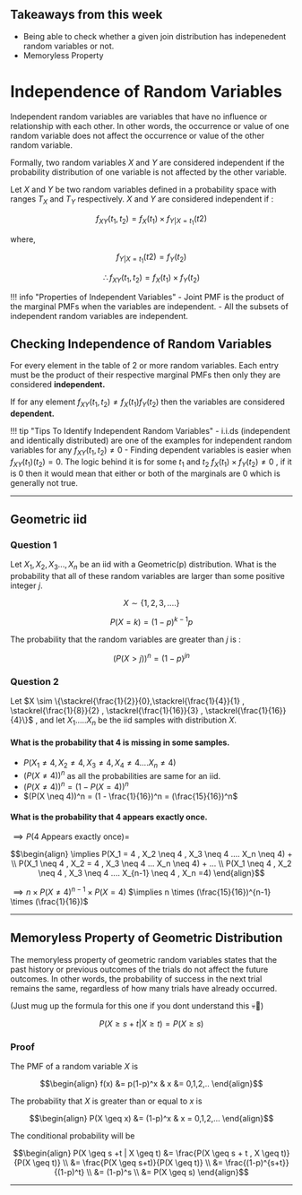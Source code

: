 ## Takeaways from this week
- Being able to check whether a given join distribution has indepenedent random variables or not.
- Memoryless Property 


# Independence of Random Variables 
Independent random variables are variables that have no influence or relationship with each other. 
In other words, the occurrence or value of one random variable does not affect the occurrence 
or value of the other random variable.

Formally, two random variables $X$ and $Y$ are considered independent if the probability distribution of one variable is not affected by the other variable.

Let $X$ and $Y$ be two random variables defined in a probability space with ranges $T_X$ and $T_Y$ respectively.
$X$ and $Y$ are considered independent if :

$$f_{XY}(t_1 , t_2) = f_X(t_1) \times f_{Y|X=t_1}(t2)$$

where,

$$f_{Y|X=t_1}(t2) = f_Y(t_2)$$

$$\therefore f_{XY}(t_1 , t_2) = f_X(t_1) \times f_Y(t_2)$$

!!! info "Properties of Independent Variables"
    - Joint PMF is the product of the marginal PMFs when the variables are independent.
    - All the subsets of independent random variables are independent.


## Checking Independence of Random Variables 
For every element in the table of 2 or more random variables.
Each entry must be the product of their respective marginal PMFs then only they are considered **independent.** 

If for any element $f_{XY}(t_1 , t_2) \neq f_X(t_1)f_Y(t_2)$ then the variables are considered **dependent.**

!!! tip "Tips To Identify Independent Random Variables"
    - i.i.ds (independent and identically distributed) are one of the examples for independent random variables for any $f_{XY}(t_1 , t_2) \neq 0$
    - Finding dependent variables is easier when $f_{XY}(t_1)(t_2) =0$.
    The logic behind it is for some $t_1$ and $t_2$ $f_X(t_1) \times f_Y(t_2) \neq 0$ , if it is 0 then it would mean that either or both of the marginals are 0 which is generally not true.

---

## Geometric iid 
### Question 1
Let $X_1 , X_2 , X_3 ... , X_n$ be an iid with a Geometric(p) distribution. What is the probability that all of these random variables are larger than some positive integer $j$.

$$X \sim \{1,2,3,....\}$$

$$P(X=k) = (1-p)^{k-1}p$$

The probability that the random variables are greater than $j$ is :

$$(P(X > j))^n = (1-p)^{jn}$$


### Question 2
Let $X \sim \{\stackrel{\frac{1}{2}}{0},\stackrel{\frac{1}{4}}{1} , \stackrel{\frac{1}{8}}{2} , \stackrel{\frac{1}{16}}{3} , \stackrel{\frac{1}{16}}{4}\}$ , and let $X_1 ..... X_n$ be the iid samples with distribution $X$.

#### What is the probability that 4 is missing in some samples.
- $P(X_1 \neq 4 , X_2 \neq 4 , X_3 \neq 4 , X_4 \neq 4 .... X_n \neq 4)$
- $(P(X \neq 4))^n$ as all the probabilities are same for an iid.
- $(P(X \neq 4))^n = (1 - P(X = 4))^n$
- $(P(X \neq 4))^n = (1 - \frac{1}{16})^n = (\frac{15}{16})^n$

#### What is the probability that 4 appears exactly once. 
$\implies P( \text{4 Appears exactly once})=$

$$\begin{align} \implies P(X_1 = 4 , X_2 \neq 4 , X_3 \neq 4 .... X_n \neq 4) + \\ 
P(X_1 \neq 4 , X_2 = 4 , X_3 \neq 4 ... X_n \neq 4) + ... \\
P(X_1 \neq 4 , X_2 \neq 4 , X_3 \neq 4 .... X_{n-1} \neq 4 , X_n =4) \end{align}$$

$\implies n \times P(X \neq 4)^{n-1} \times P(X=4)$
$\implies n \times (\frac{15}{16})^{n-1} \times (\frac{1}{16})$

---

## Memoryless Property of Geometric Distribution
The memoryless property of geometric random variables states that the past history or 
previous outcomes of the trials do not affect the future outcomes. 
In other words, the probability of success in the next trial remains the same, 
regardless of how many trials have already occurred.

(Just mug up the formula for this one if you dont understand this 💀🥲)

$$P(X \geq s+t | X \geq t  ) = P(X \geq s)$$

<!-- For a detailed proof see the lecture. -->
### Proof 
The PMF of a random variable $X$ is 

$$\begin{align}
f(x) &= p(1-p)^x & x &= 0,1,2,..
\end{align}$$

The probability that $X$ is greater than or equal to $x$ is


$$\begin{align}
P(X \geq x) &= (1-p)^x & x = 0,1,2,...
\end{align}$$

The conditional probability will be

$$\begin{align}
P(X \geq s +t | X \geq t) &= \frac{P(X \geq s + t , X \geq t)}{P(X \geq t)} \\
&= \frac{P(X \geq s+t)}{P(X \geq t)} \\
&=  \frac{(1-p)^{s+t}}{(1-p)^t} \\
&= (1-p)^s \\
&= P(X \geq s)
\end{align}$$

---

